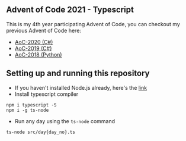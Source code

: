 ## Advent of Code 2021 - Typescript

This is my 4th year participating Advent of Code, you can checkout my previous Advent of Code here:
* [AoC-2020 (C#)](https://github.com/HuyNVuong/AoC2020-Csharp)
* [AoC-2019 (C#)](https://github.com/HuyNVuong/AoC2019-Csharp)
* [AoC-2018 (Python)](https://github.com/HuyNVuong/AdventOfCode-2018)

## Setting up and running this repository

* If you haven't installed Node.js already, here's the [link](https://nodejs.org/en/download/)
* Install typescript compiler
```
npm i typescript -S
npm i -g ts-node
```
* Run any day using the `ts-node` command
```
ts-node src/day{day_no}.ts
```